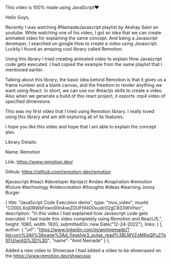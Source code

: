 This video is 100% made using JavaScript❤

Hello Guys,

Recently I was watching #NamasteJavascript playlist by Akshay Saini on youtube. While watching one of his video, I got an idea that we can create animated video for explaining the same concept. And being a Javascript developer, I searched on google How to create a video using Javascript. Luckily I found an amazing cool library called Remotion.

Using this library I tried creating animated video to explain How Javascript code gets executed. I had copied the example from the same playlist that I mentioned earlier.

Talking about this library, the basic idea behind Remotion is that it gives us a frame number and a blank canvas, and the freedom to render anything we want using React. In short, we can use our #reactjs skills to create a video. Also when we generate a build of this react project, it exports .mp4 video of specified dimensions

This was my first video that I tried using Remotion library. I really loved using this library and am still exploring all of its features.

I hope you like this video and hope that I am able to explain the concept also.

Library Details:

Name: Remotion

Link: https://www.remotion.dev/

Github: https://github.com/remotion-dev/remotion

#javascript #react #developer #project #video #inspiration #remotion #future #technology #videocreation #thoughts #ideas #learning Jonny Burger

{
title: "JavaScript Code Execution demo",
type: "mux_video",
muxId: "CO00LXojDRWbFowo00n4oeZDUFt9400xudc02gC933WVHec",
description: "In this video I had explained how Javascript code gets executed. I had made this video completely using Remotion and ReactJS.",
height: 1080,
width: 1920,
submittedOn: new Date("12-24-2022"),
links: [
],
author: {
"url": "https://www.linkedin.com/in/amitnemade/?lipi=urn%3Ali%3Apage%3Ad_flagship3_pulse_read%3BLMVZoM6pQPu27qXFUtwi4Q%3D%3D",
"name": "Amit Nemade"
}
},

Added a new video to Showcase
I had added a video to be showcased on the https://www.remotion.dev/showcase
